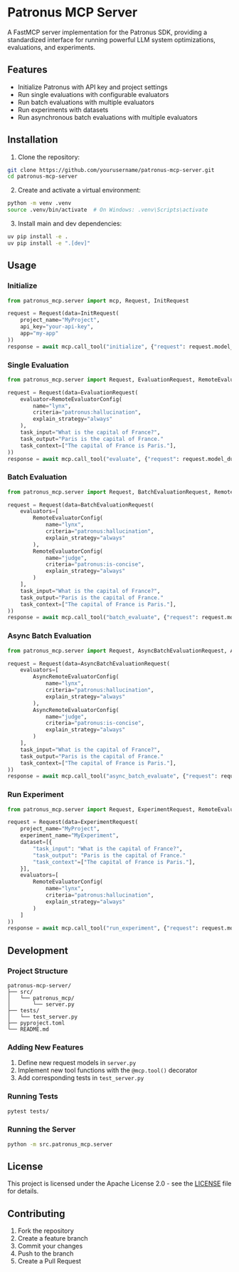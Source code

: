 # Patronus MCP Server

A FastMCP server implementation for the Patronus SDK, providing a standardized interface for running powerful LLM system optimizations, evaluations, and experiments.

## Features

- Initialize Patronus with API key and project settings
- Run single evaluations with configurable evaluators
- Run batch evaluations with multiple evaluators
- Run experiments with datasets
- Run asynchronous batch evaluations with multiple evaluators

## Installation

1. Clone the repository:
```bash
git clone https://github.com/yourusername/patronus-mcp-server.git
cd patronus-mcp-server
```

2. Create and activate a virtual environment:
```bash
python -m venv .venv
source .venv/bin/activate  # On Windows: .venv\Scripts\activate
```

3. Install main and dev dependencies:
```bash
uv pip install -e .
uv pip install -e ".[dev]"
```


## Usage

### Initialize

```python
from patronus_mcp.server import mcp, Request, InitRequest

request = Request(data=InitRequest(
    project_name="MyProject",
    api_key="your-api-key",
    app="my-app"
))
response = await mcp.call_tool("initialize", {"request": request.model_dump()})
```

### Single Evaluation

```python
from patronus_mcp.server import Request, EvaluationRequest, RemoteEvaluatorConfig

request = Request(data=EvaluationRequest(
    evaluator=RemoteEvaluatorConfig(
        name="lynx",
        criteria="patronus:hallucination",
        explain_strategy="always"
    ),
    task_input="What is the capital of France?",
    task_output="Paris is the capital of France."
    task_context=["The capital of France is Paris."],
))
response = await mcp.call_tool("evaluate", {"request": request.model_dump()})
```

### Batch Evaluation

```python
from patronus_mcp.server import Request, BatchEvaluationRequest, RemoteEvaluatorConfig

request = Request(data=BatchEvaluationRequest(
    evaluators=[
        RemoteEvaluatorConfig(
            name="lynx",
            criteria="patronus:hallucination",
            explain_strategy="always"
        ),
        RemoteEvaluatorConfig(
            name="judge",
            criteria="patronus:is-concise",
            explain_strategy="always"
        )
    ],
    task_input="What is the capital of France?",
    task_output="Paris is the capital of France."
    task_context=["The capital of France is Paris."],
))
response = await mcp.call_tool("batch_evaluate", {"request": request.model_dump()})
```

### Async Batch Evaluation

```python
from patronus_mcp.server import Request, AsyncBatchEvaluationRequest, AsyncRemoteEvaluatorConfig

request = Request(data=AsyncBatchEvaluationRequest(
    evaluators=[
        AsyncRemoteEvaluatorConfig(
            name="lynx",
            criteria="patronus:hallucination",
            explain_strategy="always"
        ),
        AsyncRemoteEvaluatorConfig(
            name="judge",
            criteria="patronus:is-concise",
            explain_strategy="always"
        )
    ],
    task_input="What is the capital of France?",
    task_output="Paris is the capital of France."
    task_context=["The capital of France is Paris."],
))
response = await mcp.call_tool("async_batch_evaluate", {"request": request.model_dump()})
```

### Run Experiment

```python
from patronus_mcp.server import Request, ExperimentRequest, RemoteEvaluatorConfig

request = Request(data=ExperimentRequest(
    project_name="MyProject",
    experiment_name="MyExperiment",
    dataset=[{
        "task_input": "What is the capital of France?",
        "task_output": "Paris is the capital of France."
        "task_context"=["The capital of France is Paris."],
    }],
    evaluators=[
        RemoteEvaluatorConfig(
            name="lynx",
            criteria="patronus:hallucination",
            explain_strategy="always"
        )
    ]
))
response = await mcp.call_tool("run_experiment", {"request": request.model_dump()})
```

## Development

### Project Structure

```
patronus-mcp-server/
├── src/
│   └── patronus_mcp/
│       └── server.py
├── tests/
│   └── test_server.py
├── pyproject.toml
└── README.md
```

### Adding New Features

1. Define new request models in `server.py`
2. Implement new tool functions with the `@mcp.tool()` decorator
3. Add corresponding tests in `test_server.py`

### Running Tests

```bash
pytest tests/
```

### Running the Server

```bash
python -m src.patronus_mcp.server
```

## License

This project is licensed under the Apache License 2.0 - see the [LICENSE](LICENSE) file for details.

## Contributing

1. Fork the repository
2. Create a feature branch
3. Commit your changes
4. Push to the branch
5. Create a Pull Request

